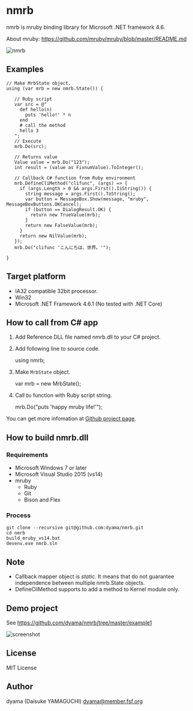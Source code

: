 # nmrb

nmrb is mruby binding library for Microsoft .NET framework 4.6.

About mruby: https://github.com/mruby/mruby/blob/master/README.md

![nmrb](http://dyama.org/wp-content/uploads/2016/11/nmrb.png)

## Examples

    // Make MrbState object.
    using (var mrb = new nmrb.State()) {
    
       // Ruby script
       var src = @"
         def hello(n)
           puts 'hello!' * n
         end
         # call the method
         hello 3
       ";
       // Execute
       mrb.Do(src);
    
       // Returns value
       Value value = mrb.Do("123");
       int result = (value as FixnumValue).ToInteger();
       
       // Callback C# function from Ruby environment
       mrb.DefineCliMethod("clifunc", (args) => {
         if (args.Length > 0 && args.First().IsString()) {
           string message = args.First().ToString();
           var button = MessageBox.Show(message, "mruby", MessageBoxButtons.OKCancel);
           if (button == DialogResult.OK) {
             return new TrueValue(mrb);
           }
           return new FalseValue(mrb);
         }
         return new NilValue(mrb);
       });
       mrb.Do("clifunc 'こんにちは、世界。'");
       
    }

## Target platform

* IA32 compatible 32bit processor.
* Win32
* Microsoft .NET Framework 4.6.1 (No tested with .NET Core)

## How to call from C# app

1. Add Reference DLL file named nmrb.dll to your C# project.
2. Add following line to source code.

    using nmrb;
    
3. Make `MrbState` object.

    var mrb = new MrbState();
    
4. Call `Do` function with Ruby script string.

    mrb.Do("puts 'happy mruby life!'");

You can get more infomation at [Github project page](https://github.com/dyama/nmrb).

## How to build nmrb.dll

### Requirements

* Microsoft Windows 7 or later
* Microsoft Visual Studio 2015 (vs14)
* mruby
  * Ruby
  * Git
  * Bison and Flex

### Process

    git clone --recursive git@github.com:dyama/nmrb.git
    cd nmrb
    build_mruby_vs14.bat
    devenv.exe nmrb.sln

## Note

* Callback mapper object is *static*. It means that do not guarantee independence between multiple nmrb.State objects.
* DefineCliMethod supports to add a method to Kernel module only.

## Demo project

See https://github.com/dyama/nmrb/tree/master/example1

![screenshot](https://pbs.twimg.com/media/CziYmHgVQAEqIW8.jpg)

## License

MIT License

## Author

dyama (Daisuke YAMAGUCHI) dyama@member.fsf.org

    
